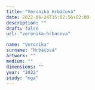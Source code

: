 ```yaml
---
title: "Veronika Hrbáčová"
date: 2022-06-24T15:02:56+02:00
description: ""
draft: false
url: "veronika-hrbacova"

name: "Veronika"
surname: "Hrbáčová"
artwork: ""
medium: ""
dimensions: ""
year: "2022"
study: "mga"
---
```

